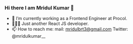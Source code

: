 ### Hi there I am Mridul Kumar 👋

- 🔭 I’m currently working as a Frontend Engineer at Procol.
- 👨🏻‍💻 Just another React JS developer.
- 📫 How to reach me: 
  mail: mridulbrt3@gmail.com
  Twitter: @mridulkumar__
